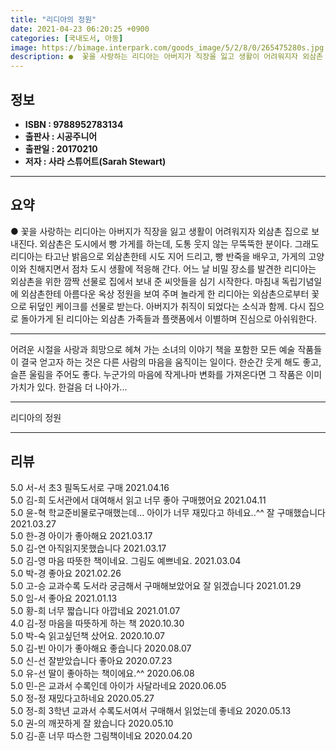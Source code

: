 ```yaml
---
title: "리디아의 정원"
date: 2021-04-23 06:20:25 +0900
categories: [국내도서, 아동]
image: https://bimage.interpark.com/goods_image/5/2/8/0/265475280s.jpg
description: ●  꽃을 사랑하는 리디아는 아버지가 직장을 잃고 생활이 어려워지자 외삼촌 집으로 보내진다. 외삼촌은 도시에서 빵 가게를 하는데, 도통 웃지 않는 무뚝뚝한 분이다. 그래도 리디아는 타고난 밝음으로 외삼촌한테 시도 지어 드리고, 빵 반죽을 배우고, 가게의 고양이와 친해지면서 점차 도시 생활에 적응해 간다.
---
```


## **정보**

- **ISBN : 9788952783134**
- **출판사 : 시공주니어**
- **출판일 : 20170210**
- **저자 : 사라 스튜어트(Sarah Stewart)**

------



## **요약**

●  꽃을 사랑하는 리디아는 아버지가 직장을 잃고 생활이 어려워지자 외삼촌 집으로 보내진다. 외삼촌은 도시에서 빵 가게를 하는데, 도통 웃지 않는 무뚝뚝한 분이다. 그래도 리디아는 타고난 밝음으로 외삼촌한테 시도 지어 드리고, 빵 반죽을 배우고, 가게의 고양이와 친해지면서 점차 도시 생활에 적응해 간다. 어느 날 비밀 장소를 발견한 리디아는 외삼촌을 위한 깜짝 선물로 집에서 보내 준 씨앗들을 심기 시작한다. 마침내 독립기념일에 외삼촌한테 아름다운 옥상 정원을 보여 주며 놀라게 한 리디아는 외삼촌으로부터 꽃으로 뒤덮인 케이크를 선물로 받는다. 아버지가 취직이 되었다는 소식과 함께. 다시 집으로 돌아가게 된 리디아는 외삼촌 가족들과 플랫폼에서 이별하며 진심으로 아쉬워한다.

------

어려운 시절을 사랑과 희망으로 헤쳐 가는 소녀의 이야기&#x0D;&#x0D;책을 포함한 모든 예술 작품들이 결국 얻고자 하는 것은 다른 사람의 마음을 움직이는 일이다. 한순간 웃게 해도 좋고, 슬픈 울림을 주어도 좋다. 누군가의 마음에 작게나마 변화를 가져온다면 그 작품은 이미 가치가 있다. 한걸음 더 나아가... 

------


리디아의 정원 

------


## **리뷰** 

5.0 서-서 초3 필독도서로 구매 2021.04.16 <br/>5.0 김-희 도서관에서 대여해서 읽고 너무 좋아 구매했어요 2021.04.11 <br/>5.0 윤-혁 학교준비물로구매했는데...
아이가 너무 재밌다고 하네요..^^
잘 구매했습니다 2021.03.27 <br/>5.0 한-경 아이가 좋아해요 2021.03.17 <br/>5.0 김-연 아직읽지못했습니다 2021.03.17 <br/>5.0 김-영 마음 따뜻한 책이네요. 그림도 예쁘네요. 2021.03.04 <br/>5.0 박-경 좋아요  2021.02.26 <br/>5.0 고-승 교과수록 도서라 궁금해서 구매해보았어요 잘 읽겠습니다 2021.01.29 <br/>5.0 임-서 좋아요 2021.01.13 <br/>5.0 황-희 너무 짧습니다 아깝네요 2021.01.07 <br/>4.0 김-정 마음을 따뜻하게 하는 책 2020.10.30 <br/>5.0 박-숙 읽고싶던책  샀어요. 2020.10.07 <br/>5.0 김-빈 아이가 좋아해요 좋습니다 2020.08.07 <br/>5.0 신-선 잘받았습니다 좋아요 2020.07.23 <br/>5.0 유-선 딸이 좋아하는 책이에요.^^ 2020.06.08 <br/>5.0 민-은 교과서 수록인데 아이가 사달라네요 2020.06.05 <br/>5.0 정-정 재밌다고하네요 2020.05.27 <br/>5.0 정-희 3학년 교과서 수록도서여서 구매해서 읽었는데 좋네요 2020.05.13 <br/>5.0 권-의 깨끗하게 잘 왔습니다 2020.05.10 <br/>5.0 김-훈 너무 따스한 그림책이네요 2020.04.20 <br/>
